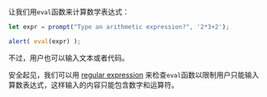 让我们用`eval`函数来计算数学表达式：

```js demo run
let expr = prompt("Type an arithmetic expression?", '2*3+2');

alert( eval(expr) );
```

不过，用户也可以输入文本或者代码。

安全起见，我们可以用 [regular expression](info:regular-expressions) 来检查`eval`函数以限制用户只能输入算数表达式，这样输入的内容只能包含数字和运算符。